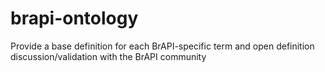 # brapi-ontology
Provide a base definition for each BrAPI-specific term and open definition discussion/validation with the BrAPI community
